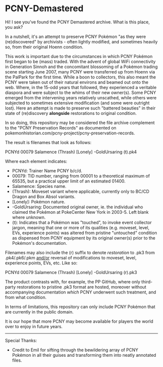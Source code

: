# PCNY-Demastered

Hi! I see you've found the PCNY Demastered archive. What is this place, you ask?

In a nutshell, it's an attempt to preserve PCNY Pokémon "as they were (re)discovered" by archivists - often lightly modified, and sometimes heavily so, from their original Hoenn condition.

This work is important due to the circumstances in which PCNY Pokémon first began to be (mass) traded. With the advent of global WiFi connectivity in Generation Sinnoh and the concomitant blossoming of a Pokémon trading scene starting June 2007, many PCNY were transferred up from Hoenn via the PalPark for the first time. While a boon to collectors, this also meant the PCNY were taken out of their natural environs and beamed out onto the web. Where, in the 15-odd years that followed, they experienced a veritable diaspora and were subject to the whims of their new owner(s). Some PCNY emerged from the intervening years relatively unscathed, while others were subjected to sometimes extensive modification (and some were outright lost). Here an attempt is made to preserve such "battered beauties" in their state of (re)discovery __alongside__ restorations to original condition.

In so doing, this repository may be considered the file archive complement to the "PCNY Preservation Records" as documented on pokemonhistorian.com/pcny-project/pcny-preservation-records.

The result is filenames that look as follows:

PCNYd 00079 Salamence (Thrash) [Lonely] -GoldUrsaring (t).pk4

Where each element indicates:

- PCNYd: Trainer Name PCNY b/c/d.
- 00079: TID number, ranging from 00001 to a theoretical maximum of 65535, but a practical upper limit of an estimated 01400.
- Salamence: Species name.
- (Thrash): Moveset variant where applicable, currently only to BC/CD Dragon and Box Absol variants.
- [Lonely]: Pokémon nature.
- -GoldUrsaring: Documented original owner, ie. the individual who claimed the Pokémon at PokeCenter New York in 2003-5. Left blank where unknown.
- (t): Indicates that a Pokémon was "touched", to invoke event collector jargon, meaning that one or more of its qualities (e.g. moveset, level, EVs, experience points) was altered from pristine "untouched" condition as dispensed from PCNY equipment by its original owner(s) prior to the Pokémon's documentation.

Filenames may also include the (r) suffix to denote *restoration* to .pk3 from .pk4/.pk6/.pkm <u>and/or</u> reversal of modifications to moveset, level, experience points, EVs, etc. Like so:

PCNYd 00079 Salamence (Thrash) [Lonely] -GoldUrsaring (r).pk3

The product contrasts with, for example, the PP GitHub, where only third-party restorations to pristine .pk3 format are hosted, moreover without accompanying documentation <I>which</I> PCNY underwent such treatment, and from what condition.

In terms of limitations, this repository can only include PCNY Pokémon that are currently in the public domain.

It is our hope that more PCNY may become available for players the world over to enjoy in future years.

---

Special Thanks:
- Credit to Emil for sifting through the bewildering array of PCNY Pokémon in all their guises and transforming them into neatly annotated files.
